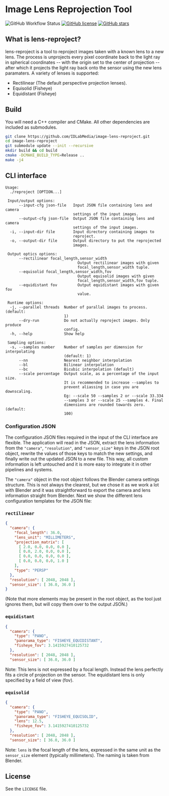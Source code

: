 # Image Lens Reprojection Tool
![GitHub Workflow Status](https://img.shields.io/github/workflow/status/IDLabMedia/image-lens-reproject/CMake)
[![GitHub license](https://img.shields.io/github/license/IDLabMedia/image-lens-reproject)](https://github.com/IDLabMedia/image-lens-reproject/blob/main/LICENSE)
[![GitHub stars](https://img.shields.io/github/stars/IDLabMedia/image-lens-reproject)](https://github.com/IDLabMedia/image-lens-reproject/stargazers)

## What is lens-reproject?

lens-reproject is a tool to reproject images taken with a known lens to a new
lens. The process is unprojects every pixel coordinate back to the light ray in
spherical coordinates -- with the origin set to the center of projection --
after which it projects the light ray back onto the sensor using the new lens
paramaters. A variety of lenses is supported:

 - Rectilinear (The default perspective projection lenses).
 - Equisolid (Fisheye)
 - Equidistant (Fisheye)

## Build
You will need a C++ compiler and CMake. All other dependencies are included as
submodules.

```sh
git clone https://github.com/IDLabMedia/image-lens-reproject.git
cd image-lens-reproject
git submodule update --init --recursive
mkdir build && cd build
cmake -DCMAKE_BUILD_TYPE=Release ..
make -j4
```

## CLI interface

```
Usage:
  ./reproject [OPTION...]

 Input/output options:
      --input-cfg json-file   Input JSON file containing lens and camera 
                              settings of the input images.
      --output-cfg json-file  Output JSON file containing lens and camera 
                              settings of the input images.
  -i, --input-dir file        Input directory containing images to 
                              reproject.
  -o, --output-dir file       Output directory to put the reprojected 
                              images.

 Output optics options:
      --rectilinear focal_length,sensor_width
                                Output rectilinear images with given 
                                focal_length,sensor_width tuple.
      --equisolid focal_length,sensor_width,fov
                                Output equisolid images with given 
                                focal_length,sensor_width,fov tuple.
      --equidistant fov         Output equidistant images with given fov 
                                value.

 Runtime options:
  -j, --parallel threads  Number of parallal images to process. (default: 
                          1)
      --dry-run           Do not actually reproject images. Only produce 
                          config.
  -h, --help              Show help

 Sampling options:
  -s, --samples number    Number of samples per dimension for interpolating 
                          (default: 1)
      --nn                Nearest neighbor interpolation
      --bl                Bilinear interpolation
      --bc                Bicubic interpolation (default)
      --scale percentage  Output scale, as a percentage of the input size. 
                          It is recommended to increase --samples to 
                          prevent aliassing in case you are downscaling. 
                          Eg: --scale 50 --samples 2 or --scale 33.334 
                          --samples 3 or --scale 25 --samples 4. Final 
                          dimensions are rounded towards zero. (default: 
                          100)
```

### Configuration JSON
The configuration JSON files required in the input of the CLI interface are
flexible. The application will read in the JSON, extract the lens information
from the `"camera"`, `"resolution"`, and `"sensor_size"` keys in the JSON root
object, rewrite the values of those keys  to match the new settings, and
finally write out the updated JSON to a new file. This way, all custom
information is left untouched and it is more easy to integrate it in other
pipelines and systems.

The `"camera"` object in the root object follows the Blender camera settings
structure. This is not always the clearest, but we chose it as we work a lot
with Blender and it was straightforward to export the camera and lens
information straight from Blender. Next we show the different lens
configuration templates for the JSON file:

### `rectilinear`
```json
{
  "camera": {
    "focal_length": 36.0,
    "lens_unit": "MILLIMETERS",
    "projection_matrix": [
      [ 2.0, 0.0, 0.0, 0.0 ],
      [ 0.0, 2.0, 0.0, 0.0 ],
      [ 0.0, 0.0, 0.0, 0.0 ],
      [ 0.0, 0.0, 0.0, 1.0 ]
    ],
    "type": "PERSP"
  },
  "resolution": [ 2048, 2048 ],
  "sensor_size": [ 36.0, 36.0 ]
}
```
(Note that more elements may be present in the root object, as the tool just
ignores them, but will copy them over to the output JSON.)

### `equidistant`
```json
{
  "camera": {
    "type": "PANO",
    "panorama_type": "FISHEYE_EQUIDISTANT",
    "fisheye_fov": 3.1415927410125732
  },
  "resolution": [ 2048, 2048 ],
  "sensor_size": [ 36.0, 36.0 ]
```
Note: This lens is not expressed by a focal length. Instead the lens perfectly
fits a circle of projection on the sensor. The equidistant lens is only
specified by a field of view (fov).

### `equisolid`
```json
{
  "camera": {
    "type": "PANO",
    "panorama_type": "FISHEYE_EQUISOLID",
    "lens": 12.5,
    "fisheye_fov": 3.1415927410125732
  },
  "resolution": [ 2048, 2048 ],
  "sensor_size": [ 36.0, 36.0 ]
```
Note: `lens` is the focal length of the lens, expressed in the same unit as the
`sensor_size` element (typically millimeters). The naming is taken from Blender.


## License

See the `LICENSE` file.
